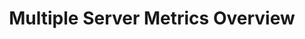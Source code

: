 ---
layout: article
title: Multiple Server Metrics Overview
description: 
  - Keep track of current information about your servers. Up to three servers are displayed with the most important metrics such as CPU, memory, RAM and network utilization. Also the runtime, the last restart and the last backup are displayed. The data could be read from server logs or read out directly via an existing API.
lang: en
weight: 500
isDraft: false
ref: Server_Info
carousel: false
category:
  - Administration
  - IT Data Center
image: Server_Info_DE.png
download: Server_Info_DE.pbmx
overview_description:
overview_benefits:
overview_data_sources:
---